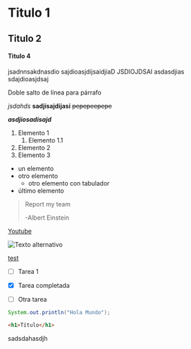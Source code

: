 # Titulo 1
## Titulo 2
#### Titulo 4

jsadnnsakdnasdio sajdioasjdijsaidjiaD JSDIOJDSAI
asdasdjias
sdajdioasjdsaj


Doble salto de línea para párrafo

*jsdahds* **sadjisajdijasi** ~~pepepeepepe~~

***asdjiosadisajd***

1. Elemento 1
   1. Elemento 1.1
2. Elemento 2
3. Elemento 3

- un elemento
- otro elemento
  - otro elemento con tabulador
- último elemento

> Report my team
> 
> -Albert Einstein


[Youtube](www.youtube.com)

![Texto alternativo](https://mirrors.creativecommons.org/presskit/icons/cc.png)

[test](otroarchivo.md)

- [ ] Tarea 1
- [x] Tarea completada
- [ ] Otra tarea


```java
System.out.println("Hola Mundo");
```

```html
<h1>Título</h1>
```

sadsdahasdjh
